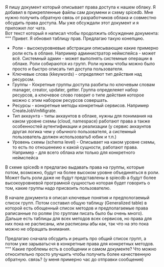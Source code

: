 Я пишу документ который описывает права доступа к нашем облаку. Я добавил в прикрепленные файлы сам докумени и схему spicedb. Мне нужно получить обратную связь от разработчиков облака и совместно обсудить права доступа. Мы уже обсуждали этот документ и я приложил лог чата.  
Вот текст который я написал чтобы продолжить обсуждение документа: 
""" 
Привет. Я обновил таблицу прав. Предлагаю такую конепцию.
* Роли - высокоуровневые абстракции описывающие какие примерно роли есть в облаке. Например администратор неймспейса - может всё. Системный админ - может выполнять системные операции в облаке. Роли собираются из групп. Роли нужны чтобы можно было просто и быстро описать тип доступа пользователя.
* Ключевые слова (kkeywords) - определяют тип действия над ресурсом.
* Группы - Кокретные группы доступа разбиты по ключевым словам manager, creator, updater, getter. Группа определеяет набор ресурсов, а ключевое слово говорит о типе действия которое можно с этим набором ресурсов совершать. 
* Ресурсы - конкретные методы конкретный сервисов. Например CreateJobVmMigrate.
* Тип аккаунта - типы аккаунтов в облаке, нужны для понимания на каком уровне схемы (cloud, namespace) работают права а также особенностей аутентификации и реализации (у сервис аккаунтов другая логика чем у обычного пользователя, а системный пользователь должен использоватьб юбик и т.п.)
* Уровень схемы (schema level) - Описывает на каком уровне схемы, то есть по отношенеию к какой сущности, работают права. Например - для всего облака или только для конкретного неймспейса

 В схеме spicedb я предлагаю выдавать права на группы, которые потом, возможно, будут на более высоком уровне объединяться в роли.  Может быть роли даже не будут представлены в spiecdb а будут более высокоуровневой програмной сущностью которая будет говорить о том, какие группы надо присвоить пользователю.

В начале документа я описал ключевые понятия и предпологаемый список групп. Потом составил общую таблицу (Generalized table) в которой есть обощенный список методов и предполагаемые права раписанные по ролям (по группам писать было бы очень много). Дальше есть таблицы для всех методов всех сервисов, но права для них пока не расписаны, или расписаны абы как, так что на это пока можно не обращать внимания.

Предлагаю сначала обсудить и решить про общий список групп, а потом уже зарыватьсчя в конкретные права для конкретных методов.
""" 
Какие проблемы есть в сообщении и самом документе? Что можно относительно просто улучшить чтобы получить более качественную обратную. связь? (у меня примерно час до отправки сообщения)